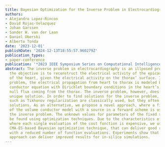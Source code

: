 ```yaml
---
title: Bayesian Optimization for the Inverse Problem in Electrocardiography
authors:
- Alejandro Lopez-Rincon
- David Rojas-Velazquez
- Johan Garssen
- Sander W. van der Laan
- Daniel Oberski
- Alberto Tonda
date: '2023-12-01'
publishDate: '2024-12-13T18:55:57.960279Z'
publication_types:
- paper-conference
publication: '*2023 IEEE Symposium Series on Computational Intelligence (SSCI)*'
abstract: The inverse problem in electrocardiography is an illposed problem where
  the objective is to reconstruct the electrical activity of the epicardial surface
  of the heart, given the electrical activity on the thorax’ surface. In the forward
  problem, the electrical propagation from heart to thorax is modeled by the volume
  conductor equation with Dirichlet boundary conditions in the heart’s surface, and
  null flux coming from the thorax. The inverse problem, however, does not have a
  unique solution. In order to find solutions for the inverse problem, techniques
  such as Tikhonov regularization are classically used, but they often deliver unrealistic
  solutions. As an alternative, we propose a novel approach, where a fixed solution
  of the volume conductor model with a source in a forward scheme is used to solve
  the inverse problem. The unknown values for parameters of the fixed solution can
  be found using optimization techniques. Due to the characteristics of the problem,
  where each single evaluation of the cost function is expensive, we use a specialized
  CMA-ES-based Bayesian optimization technique, that can deliver good results even
  with a reduced number of function evaluations. Experiments show that the proposed
  approach can deliver improved results for in-silico simulations.
---
```

